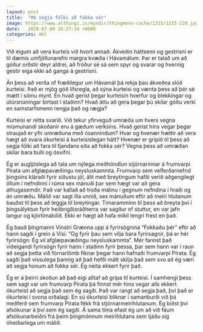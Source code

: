 ```yaml
---
layout: post
title:  "Má segja fólki að fokka sér"
image: https://www.althingi.is/myndir/thingmenn-cache/1215/1215-220.jpg
date:   2020-07-09 16:27:34 +0000
categories: mbl
---
```

Við eigum að vera kurteis við hvort annað. Ákveðin háttsemi og gestrisni er til dæmis umfjöllunarefni margra kvæða í Hávamálum. Þar er talað um að góður orðstír deyr aldrei, að fróður sé sá sem spyr og svarar og hvernig gestir eiga ekki að ganga á gestrisni. 

Án þess að verða of fræðilegur um Hávamál þá rekja þau ákveðna slóð kurteisi. Það er mjög góð lífsregla, að sýna kurteisi og vænta þess að þér sé mætt í sömu mynt. En hvað gerist þegar kurteisin hverfur og blekkingar og útúrsnúningar birtast í staðinn? Hvað áttu að gera þegar þú skilar góðu verki en samstarfsmenn rengja það og rægja? 

Kurteisi er rétta svarið. Við tekur yfirveguð umræða um hvers vegna mismunandi skoðanir eru á gæðum verksins. Hvað gerist hins vegar þegar straujað er yfir umræðuna með ósannindum? Hvar og hvenær hættir að vera hægt að svara ókurteisi á kurteisislegan hátt? Hvenær er gripið til þess að segja fólki að fara til fjandans eða að fokka sér? Vegna þess að umræðan skilar bara bulli og ósvífni.

Ég er augljóslega að tala um nýlega meðhöndlun stjórnarinnar á frumvarpi Pírata um afglæpavæðingu neysluskammta. Frumvarp sem velferðarnefnd þingsins kláraði fyrir síðustu jól, álit með breytingum hafði verið aðgengilegt öllum í nefndinni í rúma sex mánuði þar sem hægt var að gera athugasemdir. Það var kallað að troða málinu í gegnum nefndina í hraði og án umræðu. Málið var sagt illa unnið, sex mánuðum eftir að meiri hlutanum bauðst til þess að leggja til breytingar. Tímaramminn til þess að breyta því í þingsályktun fyrir heilbrigðisráðherra var sagður of stuttur, en var jafn langur og kjörtímabilið. Ekki er hægt að hafa mikil lengri frest en það.

Ég bauð þingmanni Vinstri Grænna upp á fyrirsögnina “Fokkaðu þér” eftir að hann sagði í grein á Vísi: “Og fyrir þau sem vilja bara fyrirsagnir, þá er hér fyrirsögn: Ég vil afglæpavæðingu neysluskammta”. Mér fannst það viðeigandi fyrirsögn fyrir hann í staðinn fyrir þessa, þar sem hann var í raun að segja þetta við fórnarlömb fíknar þegar hann hafnaði frumvarpi Pírata. Ég sagði það vissulega þannig að það hefði mátt skilja það sem svo að ég væri að segja honum að fokka sér. Ég neita ekkert fyrir það. 

Ég er á þeirri skoðun að það eigi alltaf að grípa til kurteisi. Í samhengi þess sem sagt var um frumvarp Pírata þá finnst mér hins vegar alls ekkert ókurteist að segja það sem ég sagði. Það var rangt að segja það, því það er ókurteisi í svona orðalagi. En sú ókurteisi bliknar í samanburði við þá meðferð sem frumvarp Pírata fékk frá stjórnarmeirihlutanum. Ég biðst því afsökunar á því sem ég sagði. Á sama tíma efast ég um að við fáum afsökunarbeiðni frá þeim þingmönnum meirihlutans sem tjáðu sig óheiðarlega um málið.
